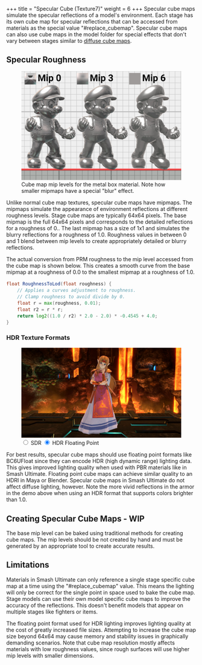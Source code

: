 +++
title = "Specular Cube (Texture7)"
weight = 6
+++
Specular cube maps simulate the specular reflections of a model's environment. 
Each stage has its own cube map for specular reflections that can be accessed from materials as 
the special value "#replace_cubemap". Specular cube maps can also use cube maps in the model folder 
for special effects that don't vary between stages similar to [diffuse cube maps](../difcube/).

## Specular Roughness 
<figure class="figure">
    <img src="specular_cube_mipmaps.jpg">
    <figcaption>Cube map mip levels for the metal box material. Note how smaller mipmaps have a special "blur" effect.</figcaption>
</figure>

Unlike normal cube map textures, specular cube maps have mipmaps. The mipmaps simulate the 
appearance of environment reflections at different roughness levels. Stage cube maps are typically 
64x64 pixels. The base mipmap is the full 64x64 pixels and corresponds to the detailed reflections for a roughness of 0.. 
The last mipmap has a size of 1x1 and simulates the blurry reflections for a roughness of 1.0. Roughness values in between 0 and 1 
blend between mip levels to create appropriately detailed or blurry reflections. 

The actual conversion from PRM roughness to the mip level accessed from the cube map is shown below.
This creates a smooth curve from the base mipmap at a roughness of 0.0 to the smallest mipmap at a roughness of 1.0.
```glsl
float RoughnessToLod(float roughness) {
    // Applies a curves adjustment to roughness.
    // Clamp roughness to avoid divide by 0.
    float r = max(roughness, 0.01);
    float r2 = r * r;
    return log2((1.0 / r2) * 2.0 - 2.0) * -0.4545 + 4.0;
}
```

### HDR Texture Formats
<figure class="figure">
    <img id="cubeImg" src="zelda_cube_hdr.jpg">
    <input type="radio" id="sdr" name="zeldaCube" value="sdr">
    <label for="sdr">SDR</label>
    <input type="radio" id="hdr" name="zeldaCube" value="hdr" checked>
    <label for="hdr">HDR Floating Point</label>
</figure>

For best results, specular cube maps should use floating point formats like BC6UFloat since they can encode HDR (high dynamic range) lighting data. 
This gives improved lighting quality when used with PBR materials like in Smash Ultimate. Floating point cube maps can achieve similar quality to an HDRI in Maya or Blender. Specular cube maps in Smash Ultimate do not affect diffuse lighting, however. Note the more vivid reflections in the armor in the demo above when using an HDR format that supports colors brighter than 1.0.

## Creating Specular Cube Maps - WIP
The base mip level can be baked using traditional methods for creating cube maps. 
The mip levels should be not created by hand and must be generated by an appropriate tool to create accurate results.

## Limitations
Materials in Smash Ultimate can only reference a single stage specific cube map at a time using the "#replace_cubemap" value. 
This means the lighting will only be correct for the single point in space used to bake the cube map. Stage models can use 
their own model specific cube maps to improve the accuracy of the reflections. This doesn't benefit models that appear on multiple stages like fighters or items.  

The floating point format used for HDR lighting improves lighting quality at the cost of greatly increased file sizes. Attempting to increase the cube map size beyond 64x64 may cause memory and stability issues in graphically demanding scenarios. Note that cube map resolution mostly affects materials with low roughness values, since rough surfaces will use higher mip levels with smaller dimensions.

<script type="text/javascript">
    const hdr = document.getElementById("hdr");
    const sdr = document.getElementById("sdr");
    const cubeImg = document.getElementById("cubeImg");

    function imgRadios() {
        if (hdr.checked) {
            cubeImg.src = "zelda_cube_hdr.jpg";
        }
        if (sdr.checked) {
            cubeImg.src = "zelda_cube_sdr.jpg";
        }
    }

    hdr.onclick = imgRadios;
    sdr.onclick = imgRadios;
</script>